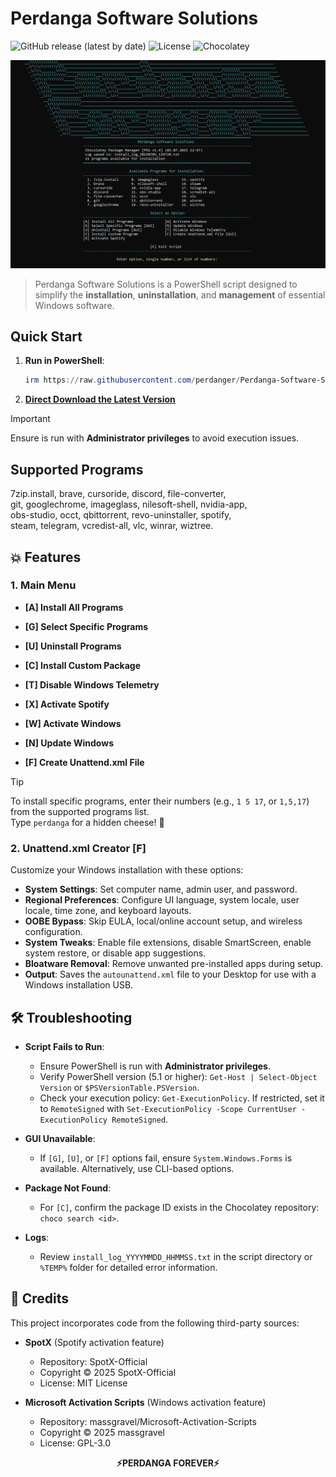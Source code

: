 # Perdanga Software Solutions

![GitHub release (latest by date)](https://img.shields.io/github/v/release/perdanger/Perdanga-Software-Solutions?color=blue) ![License](https://img.shields.io/github/license/perdanger/Perdanga-Software-Solutions?color=green) ![Chocolatey](https://img.shields.io/badge/Powered%20by-Chocolatey-brown)

![Perdanga Forever](https://github.com/perdanger/Perdanga-Software-Solutions/blob/main/PSS%201.4.png?raw=true)

> Perdanga Software Solutions is a PowerShell script designed to simplify the **installation**, **uninstallation**, and **management** of essential Windows software.

## Quick Start

1. **Run in PowerShell**:

   ```powershell
   irm https://raw.githubusercontent.com/perdanger/Perdanga-Software-Solutions/main/PerdangaLoader.ps1 | iex
   ```

2. **[Direct Download the Latest Version](https://github.com/perdanger/Perdanga-Software-Solutions/releases/download/1.4/PSS.1.4.rar)**

> [!IMPORTANT]  
> Ensure is run with **Administrator privileges** to avoid execution issues.

## Supported Programs

7zip.install, brave, cursoride, discord, file-converter,  
git, googlechrome, imageglass, nilesoft-shell, nvidia-app,  
obs-studio, occt, qbittorrent, revo-uninstaller, spotify,  
steam, telegram, vcredist-all, vlc, winrar, wiztree.

## 💥 Features

### 1. Main Menu

- **[A] Install All Programs**  

- **[G] Select Specific Programs**  

- **[U] Uninstall Programs**  

- **[C] Install Custom Package**  

- **[T] Disable Windows Telemetry**  

- **[X] Activate Spotify**  

- **[W] Activate Windows**  

- **[N] Update Windows**  

- **[F] Create Unattend.xml File**

> [!TIP]  
> To install specific programs, enter their numbers (e.g., `1 5 17`, or `1,5,17`) from the supported programs list.  
> Type `perdanga` for a hidden cheese! 🧀

### 2. Unattend.xml Creator [F]

Customize your Windows installation with these options:

- **System Settings**: Set computer name, admin user, and password.
- **Regional Preferences**: Configure UI language, system locale, user locale, time zone, and keyboard layouts.
- **OOBE Bypass**: Skip EULA, local/online account setup, and wireless configuration.
- **System Tweaks**: Enable file extensions, disable SmartScreen, enable system restore, or disable app suggestions.
- **Bloatware Removal**: Remove unwanted pre-installed apps during setup.
- **Output**: Saves the `autounattend.xml` file to your Desktop for use with a Windows installation USB.

## 🛠️ Troubleshooting

- **Script Fails to Run**:

  - Ensure PowerShell is run with **Administrator privileges**.
  - Verify PowerShell version (5.1 or higher): `Get-Host | Select-Object Version` or `$PSVersionTable.PSVersion`.
  - Check your execution policy: `Get-ExecutionPolicy`. If restricted, set it to `RemoteSigned` with `Set-ExecutionPolicy -Scope CurrentUser -ExecutionPolicy RemoteSigned`.

- **GUI Unavailable**:

  - If `[G]`, `[U]`, or `[F]` options fail, ensure `System.Windows.Forms` is available. Alternatively, use CLI-based options.

- **Package Not Found**:

  - For `[C]`, confirm the package ID exists in the Chocolatey repository: `choco search <id>`.

- **Logs**:

  - Review `install_log_YYYYMMDD_HHMMSS.txt` in the script directory or `%TEMP%` folder for detailed error information.

## 📜 Credits

This project incorporates code from the following third-party sources:

- **SpotX** (Spotify activation feature)
  - Repository: SpotX-Official
  - Copyright © 2025 SpotX-Official
  - License: MIT License

- **Microsoft Activation Scripts** (Windows activation feature)
  - Repository: massgravel/Microsoft-Activation-Scripts
  - Copyright © 2025 massgravel
  - License: GPL-3.0

<p align="center"><b>⚡PERDANGA FOREVER⚡</b></p>
